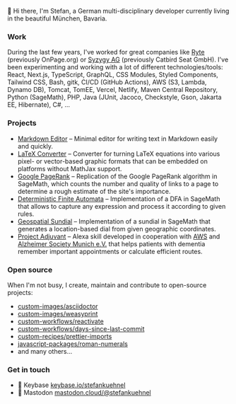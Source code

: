 👋   Hi there, I'm Stefan, a German multi-disciplinary developer currently living in the beautiful München, Bavaria.

### Work

During the last few years, I've worked for great companies like [Ryte](https://en.ryte.com) (previously OnPage.org) or [Syzygy AG](https://www.syzygy-group.net/en/about-us/) (previously Catbird Seat GmbH). I've been experimenting and working with a lot of different technologies/tools: React, Next.js, TypeScript, GraphQL, CSS Modules, Styled Components, Tailwind CSS, Bash, gitk, CI/CD (GitHub Actions), AWS (S3, Lambda, Dynamo DB), Tomcat, TomEE, Vercel, Netlify, Maven Central Repository, Python (SageMath), PHP, Java (JUnit, Jacoco, Checkstyle, Gson, Jakarta EE, Hibernate), C#, ...

### Projects

- [Markdown Editor](https://editor.my.stefan.zone/) – Minimal editor for writing text in Markdown easily and quickly.
- [LaTeX Converter](https://latex.userstatic.com) – Converter for turning LaTeX equations into various pixel- or vector-based graphic formats that can be embedded on platforms without MathJax support.
- [Google PageRank](https://stefanco.de/jupyter/pagerank.html) – Replication of the Google PageRank algorithm in SageMath, which counts the number and quality of links to a page to determine a rough estimate of the site's importance. 
- [Deterministic Finite Automata](https://stefanco.de/jupyter/deterministischer-endlicher-automat.html) – Implementation of a DFA in SageMath that allows to capture any expression and process it according to given rules. 
- [Geospatial Sundial](https://stefanco.de/jupyter/sonnenuhr.html) – Implementation of a sundial in SageMath that generates a location-based dial from given geographic coordinates. 
- [Project Adjuvant](https://github.com/projekt-adjuvant) – Alexa skill developed in cooperation with [AWS](https://www.aws.com) and [Alzheimer Society Munich e.V.](https://www.agm-online.de/agm-home.html) that helps patients with dementia remember important appointments or calculate efficient routes. 

### Open source

When I'm not busy, I create, maintain and contribute to open-source projects:

- [custom-images/asciidoctor](https://github.com/custom-images/asciidoctor)
- [custom-images/weasyprint](https://github.com/custom-images/weasyprint)
- [custom-workflows/reactivate](https://github.com/marketplace/actions/reactivate-repository)
- [custom-workflows/days-since-last-commit](https://github.com/marketplace/actions/days-since-last-commit)
- [custom-recipes/prettier-imports](https://github.com/custom-recipes/prettier-imports)
- [javascript-packages/roman-numerals](https://github.com/javascript-packages/roman-numerals)
- and many others...

### Get in touch

- 🔮   Keybase [keybase.io/stefankuehnel](https://stefanco.de/r/keybase)
- 💬   Mastodon [mastodon.cloud/@stefankuehnel](https://stefanco.de/r/mastodon)
<!--
**stefankuehnel/stefankuehnel** is a ✨ _special_ ✨ repository because its `README.md` (this file) appears on your GitHub profile.

Here are some ideas to get you started:

- 🔭 I’m currently working on ...
- 🌱 I’m currently learning ...
- 👯 I’m looking to collaborate on ...
- 🤔 I’m looking for help with ...
- 💬 Ask me about ...
- 📫 How to reach me: ...
- 😄 Pronouns: ...
- ⚡ Fun fact: ...
-->
